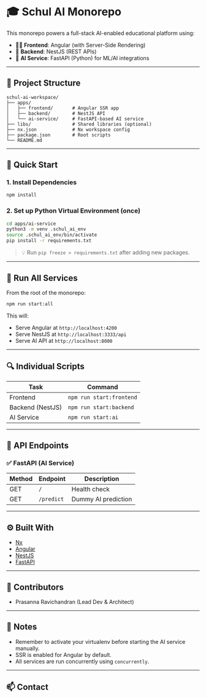 # 🎓 Schul AI Monorepo

This monorepo powers a full-stack AI-enabled educational platform using:

- 🧑‍🎨 **Frontend**: Angular (with Server-Side Rendering)
- 🧠 **Backend**: NestJS (REST APIs)
- 🤖 **AI Service**: FastAPI (Python) for ML/AI integrations

---

## 📁 Project Structure

```
schul-ai-workspace/
├── apps/
│   ├── frontend/       # Angular SSR app
│   ├── backend/        # NestJS API
│   └── ai-service/     # FastAPI-based AI service
├── libs/               # Shared libraries (optional)
├── nx.json             # Nx workspace config
├── package.json        # Root scripts
└── README.md
```

---

## 🚀 Quick Start

### 1. Install Dependencies

```bash
npm install
```

### 2. Set up Python Virtual Environment (once)

```bash
cd apps/ai-service
python3 -m venv .schul_ai_env
source .schul_ai_env/bin/activate
pip install -r requirements.txt
```

> 💡 Run `pip freeze > requirements.txt` after adding new packages.

---

## 🧪 Run All Services

From the root of the monorepo:

```bash
npm run start:all
```

This will:
- Serve Angular at `http://localhost:4200`
- Serve NestJS at `http://localhost:3333/api`
- Serve AI API at `http://localhost:8000`

---

## 🔍 Individual Scripts

| Task             | Command                |
|------------------|------------------------|
| Frontend         | `npm run start:frontend` |
| Backend (NestJS) | `npm run start:backend`  |
| AI Service       | `npm run start:ai`       |

---

## 📡 API Endpoints

### ✅ FastAPI (AI Service)

| Method | Endpoint        | Description         |
|--------|------------------|---------------------|
| GET    | `/`             | Health check        |
| GET    | `/predict`      | Dummy AI prediction |

---

## ⚙️ Built With

- [Nx](https://nx.dev/)
- [Angular](https://angular.io/)
- [NestJS](https://nestjs.com/)
- [FastAPI](https://fastapi.tiangolo.com/)

---

## 🧠 Contributors

- Prasanna Ravichandran (Lead Dev & Architect)

---

## 📌 Notes

- Remember to activate your virtualenv before starting the AI service manually.
- SSR is enabled for Angular by default.
- All services are run concurrently using `concurrently`.

---

## 📫 Contact

